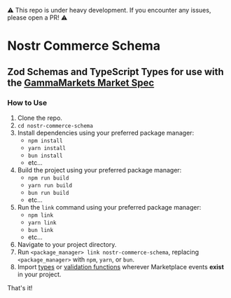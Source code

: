 ⚠️ This repo is under heavy development. If you encounter any issues, please open a PR! ⚠️

# Nostr Commerce Schema

## Zod Schemas and TypeScript Types for use with the [GammaMarkets Market Spec](https://github.com/GammaMarkets/market-spec)

### How to Use

1. Clone the repo.
2. `cd nostr-commerce-schema`
3. Install dependencies using your preferred package manager:
   - `npm install`
   - `yarn install`
   - `bun install`
   - etc...
4. Build the project using your preferred package manager:
   - `npm run build`
   - `yarn run build`
   - `bun run build`
   - etc...
5. Run the `link` command using your preferred package manager:
   - `npm link`
   - `yarn link`
   - `bun link`
   - etc...
6. Navigate to your project directory.
7. Run `<package_manager> link nostr-commerce-schema`, replacing `<package_manager>` with `npm`, `yarn`, or `bun`.
8. Import
   [types](https://github.com/Conduit-BTC/nostr-commerce-schema/blob/eabf91057596ed12f3087fac36d5b622d1fc8ff7/src/schemas/index.ts#L14-L23)
   or
   [validation functions](https://github.com/Conduit-BTC/nostr-commerce-schema/blob/eabf91057596ed12f3087fac36d5b622d1fc8ff7/src/schemas/index.ts#L26-L64)
   wherever Marketplace events **exist** in your project.

That's it!